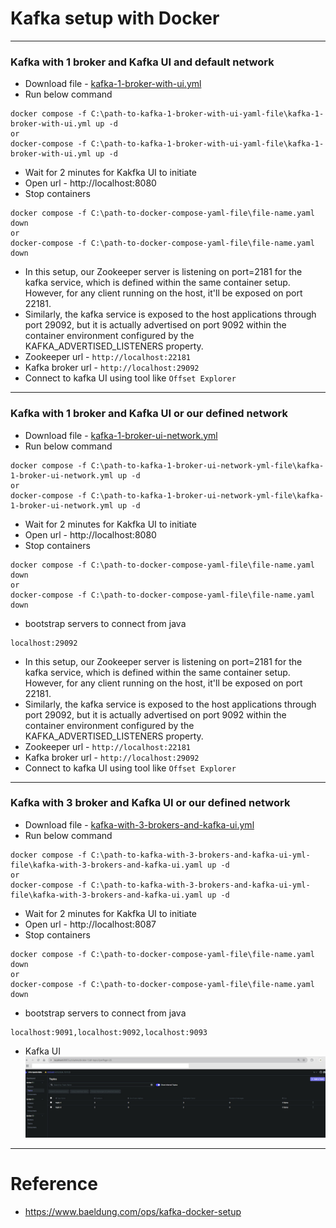 # Kafka setup with Docker
------
### Kafka with 1 broker and Kafka UI and default network
* Download file - [kafka-1-broker-with-ui.yml](kafka-1-broker-with-ui.yml)
* Run below command 
```
docker compose -f C:\path-to-kafka-1-broker-with-ui-yaml-file\kafka-1-broker-with-ui.yml up -d
or
docker-compose -f C:\path-to-kafka-1-broker-with-ui-yaml-file\kafka-1-broker-with-ui.yml up -d
```
* Wait for 2 minutes for Kakfka UI to initiate
* Open url - http://localhost:8080
* Stop containers
```
docker compose -f C:\path-to-docker-compose-yaml-file\file-name.yaml down
or
docker-compose -f C:\path-to-docker-compose-yaml-file\file-name.yaml down
```
* In this setup, our Zookeeper server is listening on port=2181 for the kafka service, which is defined within the same container setup. However, for any client running on the host, it'll be exposed on port 22181.
* Similarly, the kafka service is exposed to the host applications through port 29092, but it is actually advertised on port 9092 within the container environment configured by the KAFKA_ADVERTISED_LISTENERS property.
* Zookeeper url - `http://localhost:22181`
* Kafka broker url - `http://localhost:29092`
* Connect to kafka UI using tool like `Offset Explorer`
------
### Kafka with 1 broker and Kafka UI or our defined network
* Download file - [kafka-1-broker-ui-network.yml](kafka-1-broker-ui-network.yml)
* Run below command 
```
docker compose -f C:\path-to-kafka-1-broker-ui-network-yml-file\kafka-1-broker-ui-network.yml up -d
or
docker-compose -f C:\path-to-kafka-1-broker-ui-network-yml-file\kafka-1-broker-ui-network.yml up -d
```
* Wait for 2 minutes for Kakfka UI to initiate
* Open url - http://localhost:8080
* Stop containers
```
docker compose -f C:\path-to-docker-compose-yaml-file\file-name.yaml down
or
docker-compose -f C:\path-to-docker-compose-yaml-file\file-name.yaml down
```
* bootstrap servers to connect from java
```
localhost:29092
```
* In this setup, our Zookeeper server is listening on port=2181 for the kafka service, which is defined within the same container setup. However, for any client running on the host, it'll be exposed on port 22181.
* Similarly, the kafka service is exposed to the host applications through port 29092, but it is actually advertised on port 9092 within the container environment configured by the KAFKA_ADVERTISED_LISTENERS property.
* Zookeeper url - `http://localhost:22181`
* Kafka broker url - `http://localhost:29092`
* Connect to kafka UI using tool like `Offset Explorer`
------
### Kafka with 3 broker and Kafka UI or our defined network
* Download file - [kafka-with-3-brokers-and-kafka-ui.yml](kafka-with-3-brokers-and-kafka-ui.yaml)
* Run below command 
```
docker compose -f C:\path-to-kafka-with-3-brokers-and-kafka-ui-yml-file\kafka-with-3-brokers-and-kafka-ui.yaml up -d
or
docker-compose -f C:\path-to-kafka-with-3-brokers-and-kafka-ui-yml-file\kafka-with-3-brokers-and-kafka-ui.yaml up -d
```
* Wait for 2 minutes for Kakfka UI to initiate
* Open url - http://localhost:8087
* Stop containers
```
docker compose -f C:\path-to-docker-compose-yaml-file\file-name.yaml down
or
docker-compose -f C:\path-to-docker-compose-yaml-file\file-name.yaml down
```
* bootstrap servers to connect from java
```
localhost:9091,localhost:9092,localhost:9093
```
* Kafka UI\
![picture](img/kafka-with-3-brokers-with-kafka-ui.jpg)

------
# Reference
* https://www.baeldung.com/ops/kafka-docker-setup